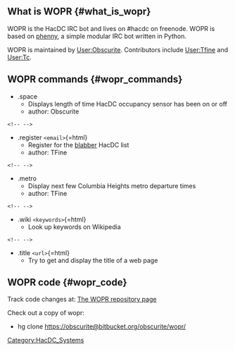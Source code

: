 ## What is WOPR {#what_is_wopr}

WOPR is the HacDC IRC bot and lives on #hacdc on freenode. WOPR is based
on [phenny](http://inamidst.com/phenny/), a simple modular IRC bot
written in Python.

WOPR is maintained by [User:Obscurite](User:Obscurite).
Contributors include [User:Tfine](User:Tfine) and
[User:Tc](User:Tc).

## WOPR commands {#wopr_commands}

-   .space
    -   Displays length of time HacDC occupancy sensor has been on or
        off
    -   author: Obscurite

```{=html}
<!-- -->
```
-   .register `<email>`{=html}
    -   Register for the
        [blabber](http://www.hacdc.org/mailman/listinfo/blabber) HacDC
        list
    -   author: TFine

```{=html}
<!-- -->
```
-   .metro
    -   Display next few Columbia Heights metro departure times
    -   author: TFine

```{=html}
<!-- -->
```
-   .wiki `<keywords>`{=html}
    -   Look up keywords on Wikipedia

```{=html}
<!-- -->
```
-   .title `<url>`{=html}
    -   Try to get and display the title of a web page

## WOPR code {#wopr_code}

Track code changes at: [The WOPR repository
page](https://bitbucket.org/obscurite/wopr/)

Check out a copy of wopr:

-   hg clone <https://obscurite@bitbucket.org/obscurite/wopr/>

[Category:HacDC_Systems](Category:HacDC_Systems)
